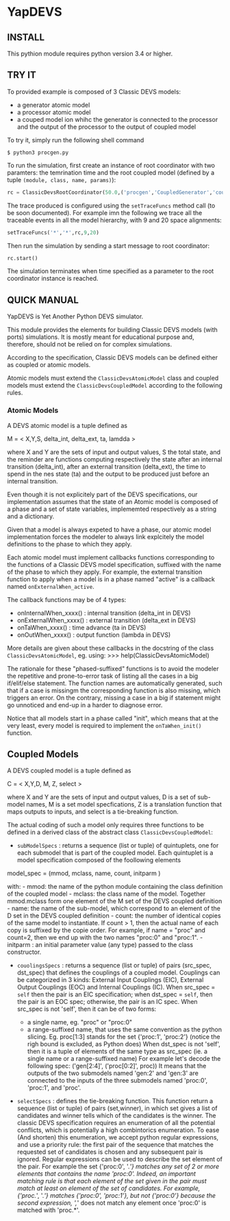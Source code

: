 

# YapDEVS

## INSTALL

This pythion module requires python version 3.4 or higher.


## TRY IT

To provided example is composed of 3 Classic DEVS models:
- a generator atomic model
- a processor atomic model
- a couped model ion whihc the generator is connected to the processor and the
output of the processor to the output of coupled model

To try it, simply run the following shell command

```
$ python3 procgen.py
```



To run the simulation, first create an instance of root coordinator with two paramters: the temrination time and the root coupled model (defined by a tuple `(module, class, name, params)`):

```python
rc = ClassicDevsRootCoordinator(50.0,('procgen','CoupledGenerator','coupled',None))
```


The trace produced is configured using the  `setTraceFuncs` method call (to be soon documented). For example imn the following we trace all the traceable events in all the model hierarchy, with 9 and 20 space alignments:

```python
setTraceFuncs('*','*',rc,9,20)
```


Then run the simulation by sending a start message to root coordinator:

```python
rc.start()
```


The simulation terminates when time specified as a parameter to the root coordinator instance is reached.


## QUICK MANUAL
YapDEVS is Yet Another Python DEVS simulator.


This module provides the elements for building Classic DEVS models
(with ports) simulations. It is mostly meant for educational purpose
and, therefore, should not be relied on for complex simulations.

According to the specification, Classic DEVS models can be defined 
either as coupled or atomic models.

Atomic models must extend the `ClassicDevsAtomicModel` class and coupled
models must extend the `ClassicDevsCoupledModel` according to the following
rules.

### Atomic Models


A DEVS atomic model is a tuple defined as

M = < X,Y,S, delta_int, delta_ext, ta, lamdda >

where X and Y are the sets of input and output values, S the total state, 
and the reminder are functions computing respectively the state after
an internal transition (delta_int), after an external transition (delta_ext),
the time to spend in the nes state (ta) and the output to be produced just
before an internal transition.

Even though it is not explicitely part of the DEVS specifications, our
implementation assumes that the state of an Atomic model is composed of 
a phase and a set of state variables, implememted respectively as a
string and a dictionary. 

Given that a model is always expeted to have a phase, our atomic model 
implementation forces the modeler to always link explcitely the model 
definitions to the phase to which they apply.

Each atomic model must implement callbacks functions corresponding to
the functions of a Classic DEVS model specification, suffixed with the
name of the phase to which they apply. For example, the external
transition function to apply when a model is in a phase named "active"
is a callback named `onExternalWhen_active`.

The callback functions may be of 4 types:
- onInternalWhen_xxxx() : internal transition (delta_int in DEVS)
- onExternalWhen_xxxx() : external transition (delta_ext in DEVS)
- onTaWhen_xxxx()       : time advance (ta in DEVS)
- onOutWhen_xxxx()      : output function (lambda in DEVS)

More details are given about these callbacks in the docstring of the
class `ClassicDevsAtomicModel`, eg. using:
    >>> help(ClassicDevsAtomicModel)

The rationale for these "phased-suffixed" functions is to avoid the
modeler the repetitive and prone-to-error task of listing all the cases
in a big if/elif/else statement. The function names are automatically 
generated, such that if a case is missingm the corresponding function
is also missing, which triggers an error. 
On the contrary, missing a case in a big if statement might go 
unnoticed and end-up in a harder to diagnose error.

Notice that all models start in a phase called "init", which
means that at the very least, every model is required to implement the 
`onTaWhen_init()` function.

## Coupled Models


A DEVS coupled model is a tuple defined as

C = < X,Y,D, M, Z, select > 

where X and Y are the sets of input and output values, D is a set of
sub-model names, M is a set model specfications, Z is a translation 
function that maps outputs to inputs, and select is a tie-breaking
function.

The actual coding of such a model only requires three functions to be
defined in a derived class of the abstract class `ClassicDevsCoupledModel`:

- `subModelSpecs` : returns a sequence (list or tuple) of quintuplets,
one for each submodel that is part of the coupled model. Each quintuplet
is a model specification composed of the foollowing elements

model_spec = (mmod, mclass, name, count, initparm )

with:
    - mmod: the name of the python module containing the class definition
    of the coupled model
    - mclass: the class name of the model. Together mmod.mclass form one 
    element of the M set of the DEVS coupled definition
    - name: the name of the sub-model, which correspond to an element of 
    the D set in the DEVS coupled definition
    - count: the number of identical copies of the same model to 
    instantiate. If count > 1, then the actual name of each copy is 
    suffixed by the copie order. 
    For example, if name = "proc" and count=2, then we end up with 
    the two names "proc:0" and "proc:1".
    - initparm : an initial parameter value (any type) passed to the 
    class constructor. 

- `couolingsSpecs` : returns a sequence (list or tuple) of pairs
(src_spec, dst_spec) that defines the couplings of a coupled model.
Couplings can be categorized in 3 kinds: External Input Couplings (EIC),
External Output Couplings (EOC) and Internal Couplings (IC).
When src_spec = `self` then the pair is an EIC specification; when 
dst_spec = `self`, then the pair is an EOC spec; otherwise, the pair
is an IC spec. 
When src_spec is not 'self', then it can be of two forms:
    - a single name, eg. "proc" or "proc:0"
    - a range-suffixed name, that uses the same convention as the
    python slicing. Eg. proc[1:3] stands for the set {'proc:1', 
    'proc:2'} (notice the righ bound is excluded, as Python does)
When dst_spec is not 'self', then it is a tuple of elements of
the same type as src_spec (ie. a single name or a range-suffixed
name)
For example let's decode the following spec:
    ('gen[2:4]', ('proc[0:2]', proc)) 
It means that the outputs of the two submodels named 'gen:2' and 
'gen:3' are connected to the inputs of the three submodels named
'proc:0', 'proc:1', and 'proc'.

- `selectSpecs` : defines the tie-breaking function. 
This function return a sequence (list or tuple) of pairs
(set,winner), in which set gives a list of candidates and
winner tells which of the candidates is the winner.
The classic DEVS specification requires an enumeration of all 
the potential conflicts, which is potentially a high 
combintorics enumeration.
To ease (And shorten) this enumeration, we accept python 
regular expressions, and use a priority rule: the first
pair of the sequence that matches the requested set of 
candidates is chosen and any subsequent pair is ignored.
Regular expressions can be used to describe the set element
of the pair. For example the set {'proc:0', '.*'} matches 
any set of 2 or more elements that contains the name 'proc:0'.
Indeed, an important matching rule is that each element
of the set given in the pair must match at least on element
of the set of candidates.
For example, {'proc.*', '.*'} matches {'proc:0', 'proc:1'},
but not {'proc:0'} because the second expression, ',*' does
not match any element once 'proc:0' is matched with 'proc.*'.